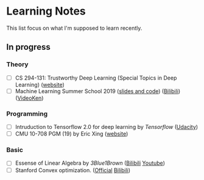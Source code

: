 # Learning Notes
This list focus on what I'm supposed to learn recently. 
## In progress
### Theory
* [ ] CS 294-131: Trustworthy Deep Learning (Special Topics in Deep Learning) ([website](https://berkeley-deep-learning.github.io/cs294-131-s19/))
* [ ] Machine Learning Summer School 2019 ([slides and code](https://github.com/mlss-2019)) ([Bilibili](https://www.bilibili.com/video/av63474628)) ([VideoKen](http://t.cn/AiHhBEZM))
### Programming
* [ ] Intruduction to Tensorflow 2.0 for deep learning by *Tensorflow* ([Udacity](https://cn.udacity.com/course/intro-to-tensorflow-for-deep-learning--ud187))
* [ ] CMU 10-708 PGM (19) by Eric Xing ([website](https://sailinglab.github.io/pgm-spring-2019/))
### Basic
* [ ] Essense of Linear Algebra by *3Blue1Brown* ([Bilibili](https://www.bilibili.com/video/av5987715) [Youtube](https://www.youtube.com/watch?v=fNk_zzaMoSs))
* [ ] Stanford Convex optimization. ([Official](https://lagunita.stanford.edu/courses/Engineering/CVX101/Winter2014/about
) [Bilibili](https://www.bilibili.com/video/av32517559))
